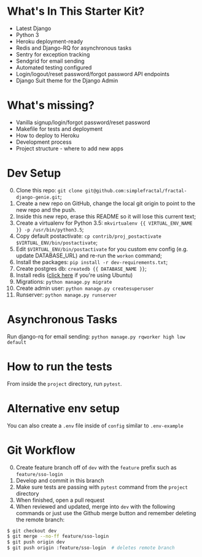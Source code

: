 # What's In This Starter Kit?
- Latest Django
- Python 3
- Heroku deployment-ready
- Redis and Django-RQ for asynchronous tasks
- Sentry for exception tracking
- Sendgrid for email sending
- Automated testing configured
- Login/logout/reset password/forgot password API endpoints
- Django Suit theme for the Django Admin

# What's missing?
- Vanilla signup/login/forgot password/reset password
- Makefile for tests and deployment
- How to deploy to Heroku
- Development process
- Project structure - where to add new apps

# Dev Setup
0. Clone this repo: `git clone git@github.com:simplefractal/fractal-django-genie.git`;
1. Create a new repo on GitHub, change the local git origin to point to the new repo and the push.
2. Inside this new repo, erase this README so it will lose this current text;
3. Create a virtualenv for Python 3.5: `mkvirtualenv {{ VIRTUAL_ENV_NAME }} -p /usr/bin/python3.5`;
4. Copy default postactivate: `cp contrib/proj_postactivate $VIRTUAL_ENV/bin/postactivate`;
5. Edit `$VIRTUAL_ENV/bin/postactivate` for you custom env config (e.g. update DATABASE_URL) and re-run the `workon` command;
6. Install the packages: `pip install -r dev-requirements.txt`;
7. Create postgres db: `createdb {{ DATABASE_NAME }}`;
8. Install redis ([click here](https://www.digitalocean.com/community/tutorials/how-to-install-and-use-redis) if you're using Ubuntu)
9. Migrations: `python manage.py migrate`
10. Create admin user: `python manage.py createsuperuser`
11. Runserver: `python manage.py runserver`

# Asynchronous Tasks
Run django-rq for email sending: `python manage.py rqworker high low default`

# How to run the tests
From inside the `project` directory, run `pytest`.

# Alternative env setup
You can also create a `.env` file inside of `config` similar to `.env-example`

# Git Workflow
0. Create feature branch off of `dev` with the `feature` prefix such as `feature/sso-login`
1. Develop and commit in this branch
2. Make sure tests are passing with `pytest` command from the `project` directory
3. When finished, open a pull request
4. When reviewed and updated, merge into `dev` with the following commands or just use the Github merge button and remember deleting the remote branch:

```bash
$ git checkout dev
$ git merge --no-ff feature/sso-login
$ git push origin dev
$ git push origin :feature/sso-login  # deletes remote branch
```
